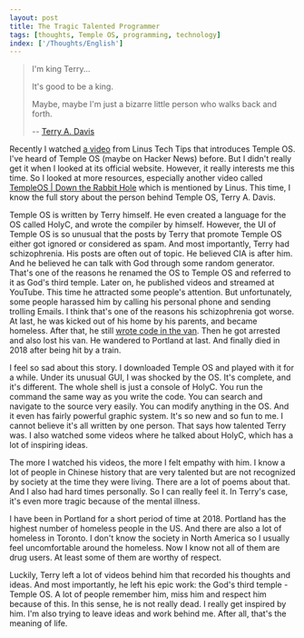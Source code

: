 ```yaml
---
layout: post
title: The Tragic Talented Programmer
tags: [thoughts, Temple OS, programming, technology]
index: ['/Thoughts/English']
---
```


> I'm king Terry...
>
> It's good to be a king.
>
> Maybe, maybe I'm just a bizarre little person who walks back and forth.
>
> -- [Terry A. Davis](https://www.youtube.com/watch?v=oH41gGBVpkE)

Recently I watched [a video](https://youtu.be/LtlyeDAJR7A) from Linus Tech Tips that introduces Temple OS. I've heard of Temple OS (maybe on Hacker News) before. But I didn't really get it when I looked at its official website. However, it really interests me this time. So I looked at more resources, especially another video called [TempleOS \| Down the Rabbit Hole](https://youtu.be/UCgoxQCf5Jg) which is mentioned by Linus. This time, I know the full story about the person behind Temple OS, Terry A. Davis.

Temple OS is written by Terry himself. He even created a language for the OS called HolyC, and wrote the compiler by himself. However, the UI of Temple OS is so unusual that the posts by Terry that promote Temple OS either got ignored or considered as spam. And most importantly, Terry had schizophrenia. His posts are often out of topic. He believed CIA is after him. And he believed he can talk with God through some random generator. That's one of the reasons he renamed the OS to Temple OS and referred to it as God's third temple. Later on, he published videos and streamed at YouTube. This time he attracted some people's attention. But unfortunately, some people harassed him by calling his personal phone and sending trolling Emails. I think that's one of the reasons his schizophrenia got worse. At last, he was kicked out of his home by his parents, and became homeless. After that, he still [wrote code in the van](https://www.youtube.com/watch?v=DBGgi5Lqn0U). Then he got arrested and also lost his van. He wandered to Portland at last. And finally died in 2018 after being hit by a train.

I feel so sad about this story. I downloaded Temple OS and played with it for a while. Under its unusual GUI, I was shocked by the OS. It's complete, and it's different. The whole shell is just a console of HolyC. You run the command the same way as you write the code. You can search and navigate to the source very easily. You can modify anything in the OS. And it even has fairly powerful graphic system. It's so new and so fun to me. I cannot believe it's all written by one person. That says how talented Terry was. I also watched some videos where he talked about HolyC, which has a lot of inspiring ideas.

The more I watched his videos, the more I felt empathy with him. I know a lot of people in Chinese history that are very talented but are not recognized by society at the time they were living. There are a lot of poems about that. And I also had hard times personally. So I can really feel it. In Terry's case, it's even more tragic because of the mental illness.

I have been in Portland for a short period of time at 2018. Portland has the highest number of homeless people in the US. And there are also a lot of homeless in Toronto. I don't know the society in North America so I usually feel uncomfortable around the homeless. Now I know not all of them are drug users. At least some of them are worthy of respect.

Luckily, Terry left a lot of videos behind him that recorded his thoughts and ideas. And most importantly, he left his epic work: the God's third temple - Temple OS. A lot of people remember him, miss him and respect him because of this. In this sense, he is not really dead. I really get inspired by him. I'm also trying to leave ideas and work behind me. After all, that's the meaning of life.
